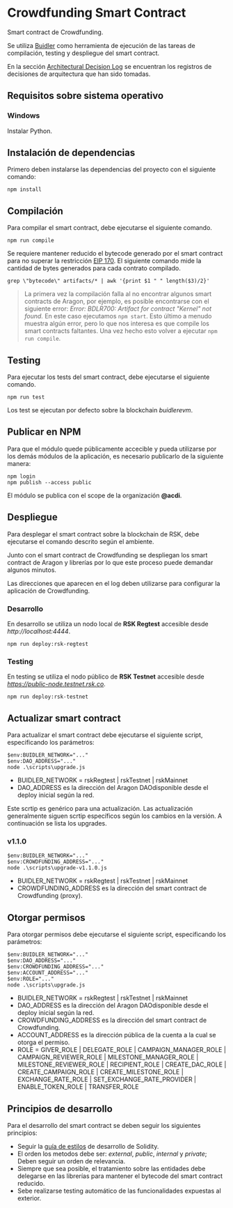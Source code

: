 # Crowdfunding Smart Contract

Smart contract de Crowdfunding.

Se utiliza [Buidler](https://buidler.dev) como herramienta de ejecución de las tareas de compilación, testing y despliegue del smart contract.

En la sección [Architectural Decision Log](docs/adr/index.md) se encuentran los registros de decisiones de arquitectura que han sido tomadas.

## Requisitos sobre sistema operativo

### Windows

Instalar Python.

## Instalación de dependencias

Primero deben instalarse las dependencias del proyecto con el siguiente comando:

```
npm install
```

## Compilación

Para compilar el smart contract, debe ejecutarse el siguiente comando.

```
npm run compile
```

Se requiere mantener reducido el bytecode generado por el smart contract para no superar la restricción [EIP 170](https://github.com/ethereum/EIPs/blob/master/EIPS/eip-170.md). El siguiente comando mide la cantidad de bytes generados para cada contrato compilado.

```
grep \"bytecode\" artifacts/* | awk '{print $1 " " length($3)/2}'
```

> La primera vez la compilación falla al no encontrar algunos smart contracts de Aragon, por ejemplo, es posible encontrarse con el siguiente error: *Error: BDLR700: Artifact for contract "Kernel" not found.* En este caso ejecutamos ```npm start```. Esto último a menudo muestra algún error, pero lo que nos interesa es que compile los smart contracts faltantes. Una vez hecho esto volver a ejecutar ```npm run compile```.

## Testing

Para ejecutar los tests del smart contract, debe ejecutarse el siguiente comando.

```
npm run test
```

Los test se ejecutan por defecto sobre la blockchain *buidlerevm*.

## Publicar en NPM

Para que el módulo quede públicamente accecible y pueda utilizarse por los demás módulos de la aplicación, es necesario publicarlo de la siguiente manera:

```
npm login
npm publish --access public
```

El módulo se publica con el scope de la organización **@acdi**.

## Despliegue

Para desplegar el smart contract sobre la blockchain de RSK, debe ejecutarse el comando descrito según el ambiente.

Junto con el smart contract de Crowdfunding se despliegan los smart contract de Aragon y librerías por lo que este proceso puede demandar algunos minutos.

Las direcciones que aparecen en el log deben utilizarse para configurar la aplicación de Crowdfunding.

### Desarrollo

En desarrollo se utiliza un nodo local de **RSK Regtest** accesible desde *http://localhost:4444*.

```
npm run deploy:rsk-regtest
```

### Testing

En testing se utiliza el nodo público de **RSK Testnet** accesible desde *https://public-node.testnet.rsk.co*.

```
npm run deploy:rsk-testnet
```

## Actualizar smart contract

Para actualizar el smart contract debe ejecutarse el siguiente script, especificando los parámetros:

```
$env:BUIDLER_NETWORK="..."
$env:DAO_ADDRESS="..."
node .\scripts\upgrade.js
```

- BUIDLER_NETWORK = rskRegtest | rskTestnet | rskMainnet
- DAO_ADDRESS es la dirección del Aragon DAOdisponible desde el deploy inicial según la red.

Este scrtip es genérico para una actualización. Las actualización generalmente siguen scrtip específicos según los cambios en la versión. A continuación se lista los upgrades.

### v1.1.0

```
$env:BUIDLER_NETWORK="..."
$env:CROWDFUNDING_ADDRESS="..."
node .\scripts\upgrade-v1.1.0.js
```

- BUIDLER_NETWORK = rskRegtest | rskTestnet | rskMainnet
- CROWDFUNDING_ADDRESS es la dirección del smart contract de Crowdfunding (proxy).

## Otorgar permisos

Para otorgar permisos debe ejecutarse el siguiente script, especificando los parámetros:

```
$env:BUIDLER_NETWORK="..."
$env:DAO_ADDRESS="..."
$env:CROWDFUNDING_ADDRESS="..."
$env:ACCOUNT_ADDRESS="..."
$env:ROLE="..."
node .\scripts\upgrade.js
```
- BUIDLER_NETWORK = rskRegtest | rskTestnet | rskMainnet
- DAO_ADDRESS es la dirección del Aragon DAOdisponible desde el deploy inicial según la red.
- CROWDFUNDING_ADDRESS es la dirección del smart contract de Crowdfunding.
- ACCOUNT_ADDRESS es la dirección pública de la cuenta a la cual se otorga el permiso.
- ROLE = GIVER_ROLE | DELEGATE_ROLE | CAMPAIGN_MANAGER_ROLE | CAMPAIGN_REVIEWER_ROLE | MILESTONE_MANAGER_ROLE | MILESTONE_REVIEWER_ROLE | RECIPIENT_ROLE | CREATE_DAC_ROLE | CREATE_CAMPAIGN_ROLE | CREATE_MILESTONE_ROLE | EXCHANGE_RATE_ROLE | SET_EXCHANGE_RATE_PROVIDER | ENABLE_TOKEN_ROLE | TRANSFER_ROLE

## Principios de desarrollo

Para el desarrollo del smart contract se deben seguir los siguientes principios:

- Seguir la [guía de estilos](https://solidity.readthedocs.io/en/v0.6.11/style-guide.html) de desarrollo de Solidity.
- El orden los metodos debe ser: *external*, *public*, *internal* y *private*; Deben seguir un orden de relevancia.
- Siempre que sea posible, el tratamiento sobre las entidades debe delegarse en las librerías para mantener el bytecode del smart contract reducido.
- Sebe realizarse testing automático de las funcionalidades expuestas al exterior.